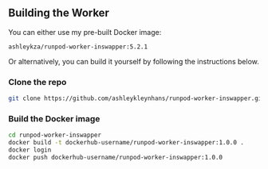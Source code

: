 ## Building the Worker

You can either use my pre-built Docker image:
```
ashleykza/runpod-worker-inswapper:5.2.1
```

Or alternatively, you can build it yourself by following the
instructions below.

### Clone the repo

```bash
git clone https://github.com/ashleykleynhans/runpod-worker-inswapper.git
```

### Build the Docker image

```bash
cd runpod-worker-inswapper
docker build -t dockerhub-username/runpod-worker-inswapper:1.0.0 .
docker login
docker push dockerhub-username/runpod-worker-inswapper:1.0.0
```
